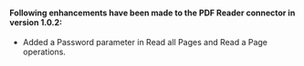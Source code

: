 #### Following enhancements have been made to the PDF Reader connector in version 1.0.2:

- Added a Password parameter in Read all Pages and Read a Page operations. 

